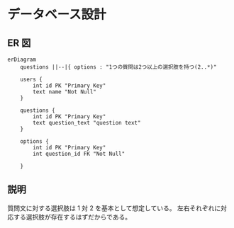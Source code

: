 # データベース設計

## ER 図

```mermaid
erDiagram
    questions ||--|{ options : "1つの質問は2つ以上の選択肢を持つ(2..*)"

    users {
        int id PK "Primary Key"
        text name "Not Null"
    }

    questions {
        int id PK "Primary Key"
        text question_text "question text"
    }

    options {
        int id PK "Primary Key"
        int question_id FK "Not Null"

    }

```

## 説明

質問文に対する選択肢は 1 対 2 を基本として想定している。
左右それぞれに対応する選択肢が存在するはずだからである。
